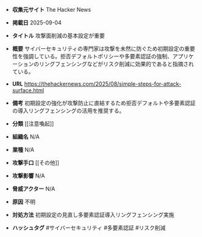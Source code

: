 - **収集元サイト**
The Hacker News

- **掲載日**
2025-09-04

- **タイトル**
攻撃面削減の基本設定が重要

- **概要**
サイバーセキュリティの専門家は攻撃を未然に防ぐため初期設定の重要性を強調している。拒否デフォルトポリシーや多要素認証の強制、アプリケーションのリングフェンシングなどがリスク削減に効果的であると指摘されている。

- **URL**
https://thehackernews.com/2025/08/simple-steps-for-attack-surface.html

- **備考**
初期設定の強化が攻撃防止に直結するため拒否デフォルトや多要素認証の導入リングフェンシングの活用を推奨する。

- **分類**
[[注意喚起]]

- **組織名**
N/A

- **業種**
N/A

- **攻撃手口**
[[その他]]

- **攻撃影響**
N/A

- **脅威アクター**
N/A

- **原因**
不明

- **対処方法**
初期設定の見直し多要素認証導入リングフェンシング実施

- **ハッシュタグ**
#サイバーセキュリティ #多要素認証 #リスク削減
